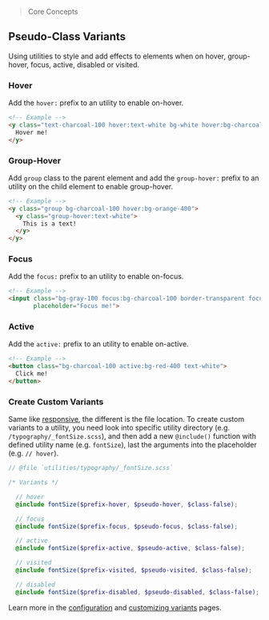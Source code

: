 > Core Concepts

## Pseudo-Class Variants

Using utilities to style and add effects to elements when on hover, group-hover, focus, active, disabled or visited.

### Hover

Add the `hover:` prefix to an utility to enable on-hover.

```html
<!-- Example -->
<y class="text-charcoal-100 hover:text-white bg-white hover:bg-charcoal-100">
  Hover me!
</y>
```
### Group-Hover

Add `group` class to the parent element and add the `group-hover:` prefix to an utility on the child element to enable group-hover.

```html
<!-- Example -->
<y class="group bg-charcoal-100 hover:bg-orange-400">
  <y class="group-hover:text-white">
    This is a text!
  </y>
</y>
```

### Focus

Add the `focus:` prefix to an utility to enable on-focus.

```html
<!-- Example -->
<input class="bg-gray-100 focus:bg-charcoal-100 border-transparent focus:border-gray-200" 
       placeholder="Focus me!">

```

### Active

Add the `active:` prefix to an utility to enable on-active.

```html
<!-- Example -->
<button class="bg-charcoal-100 active:bg-red-400 text-white">
  Click me!
</button>
```

### Create Custom Variants

Same like [responsive](../core-concepts/responsive.md), the different is the file location. To create custom variants to a utility, you need look into specific utility directory (e.g. `/typography/_fontSize.scss`), and then add a new `@include()` function with defined utility name (e.g. `fontSize`), last the arguments into the placeholder (e.g. `// hover`).

```scss
// @file `utilities/typography/_fontSize.scss`

/* Variants */

  // hover
  @include fontSize($prefix-hover, $pseudo-hover, $class-false);

  // focus
  @include fontSize($prefix-focus, $pseudo-focus, $class-false);

  // active
  @include fontSize($prefix-active, $pseudo-active, $class-false);

  // visited
  @include fontSize($prefix-visited, $pseudo-visited, $class-false);

  // disabled
  @include fontSize($prefix-disabled, $pseudo-disabled, $class-false);
```

Learn more in the [configuration](../customization/configuration.md) and [customizing variants](../customization/variants.md) pages.

